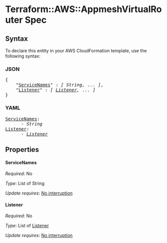 # Terraform::AWS::AppmeshVirtualRouter Spec

## Syntax

To declare this entity in your AWS CloudFormation template, use the following syntax:

### JSON

<pre>
{
    "<a href="#servicenames" title="ServiceNames">ServiceNames</a>" : <i>[ String, ... ]</i>,
    "<a href="#listener" title="Listener">Listener</a>" : <i>[ <a href="spec-listener.md">Listener</a>, ... ]</i>
}
</pre>

### YAML

<pre>
<a href="#servicenames" title="ServiceNames">ServiceNames</a>: <i>
      - String</i>
<a href="#listener" title="Listener">Listener</a>: <i>
      - <a href="spec-listener.md">Listener</a></i>
</pre>

## Properties

#### ServiceNames

_Required_: No

_Type_: List of String

_Update requires_: [No interruption](https://docs.aws.amazon.com/AWSCloudFormation/latest/UserGuide/using-cfn-updating-stacks-update-behaviors.html#update-no-interrupt)

#### Listener

_Required_: No

_Type_: List of <a href="spec-listener.md">Listener</a>

_Update requires_: [No interruption](https://docs.aws.amazon.com/AWSCloudFormation/latest/UserGuide/using-cfn-updating-stacks-update-behaviors.html#update-no-interrupt)


